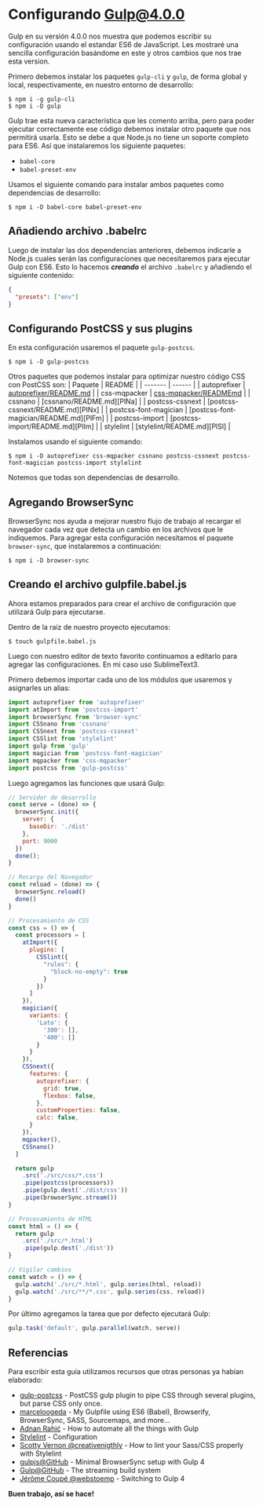 # Configurando Gulp@4.0.0
Gulp en su versión 4.0.0 nos muestra que podemos escribir su configuración usando el estandar ES6 de JavaScript. Les mostraré una sencilla configuración basándome en este y otros cambios que nos trae esta version.

Primero debemos instalar los paquetes `gulp-cli` y `gulp`, de forma global y local, respectivamente, en nuestro entorno de desarrollo:

```shell
$ npm i -g gulp-cli
$ npm i -D gulp
```

Gulp trae esta nueva característica que les comento arriba, pero para poder ejecutar correctamente ese código debemos instalar otro paquete que nos permitirá usarla. Esto se debe a que Node.js no tiene un soporte completo para ES6. Así que instalaremos los siguiente paquetes:

  -  `babel-core`
  -  `babel-preset-env`

Usamos el siguiente comando para instalar ambos paquetes como dependencias de desarrollo:

```shell
$ npm i -D babel-core babel-preset-env
```

## Añadiendo archivo .babelrc
Luego de instalar las dos dependencias anteriores, debemos indicarle a Node.js cuales serán las configuraciones que necesitaremos para ejecutar Gulp con ES6. Esto lo hacemos ***creando*** el archivo `.babelrc` y añadiendo el siguiente contenido:

```json
{
  "presets": ["env"]
}
```

## Configurando PostCSS y sus plugins
En esta configuración usaremos el paquete `gulp-postcss`.

```shell
$ npm i -D gulp-postcss
```

Otros paquetes que podemos instalar para optimizar nuestro código CSS con PostCSS son:
| Paquete | README |
| ------- | ------ |
| autoprefixer | [autoprefixer/README.md][PlAp] |
| css-mqpacker | [css-mqpacker/READMEmd][PlMq] |
| cssnano | [cssnano/README.md][PlNa] |
| postcss-cssnext | [postcss-cssnext/README.md][PlNx] |
| postcss-font-magician | [postcss-font-magician/README.md][PlFm] |
| postcss-import | [postcss-import/README.md][PlIm] |
| stylelint | [stylelint/README.md][PlSl] |


Instalamos usando el siguiente comando:

```shell
$ npm i -D autoprefixer css-mqpacker cssnano postcss-cssnext postcss-font-magician postcss-import stylelint
```

Notemos que todas son dependencias de desarrollo.

## Agregando BrowserSync
BrowserSync nos ayuda a mejorar nuestro flujo de trabajo al recargar el navegador cada vez que detecta un cambio en los archivos que le indiquemos. Para agregar esta configuración necesitamos el paquete `browser-sync`, que instalaremos a continuación:

```shell
$ npm i -D browser-sync
```

## Creando el archivo gulpfile.babel.js
Ahora estamos preparados para crear el archivo de configuración que utilizará Gulp para ejecutarse.

Dentro de la raiz de nuestro proyecto ejecutamos:

```shell
$ touch gulpfile.babel.js
```

Luego con nuestro editor de texto favorito continuamos a editarlo para agregar las configuraciones. En mi caso uso SublimeText3.

Primero debemos importar cada uno de los módulos que usaremos y asignarles un alias:

```javascript
import autoprefixer from 'autoprefixer'
import atImport from 'postcss-import'
import browserSync from 'browser-sync'
import CSSnano from 'cssnano'
import CSSnext from 'postcss-cssnext'
import CSSlint from 'stylelint'
import gulp from 'gulp'
import magician from 'postcss-font-magician'
import mqpacker from 'css-mqpacker'
import postcss from 'gulp-postcss'
```

Luego agregamos las funciones que usará Gulp:

```javascript
// Servidor de desarrollo
const serve = (done) => {
  browserSync.init({
    server: {
      baseDir: './dist'
    },
    port: 9000
  })
  done();
}

// Recarga del Navegador
const reload = (done) => {
  browserSync.reload()
  done()
}

// Procesamiento de CSS
const css = () => {
  const processors = [
    atImport({
      plugins: [
        CSSlint({
          "rules": {
            "block-no-empty": true
          }
        })
      ]
    }),
    magician({
      variants: {
        'Lato': {
          '300': [],
          '400': []
        }
      }
    }),
    CSSnext({
      features: {
        autoprefixer: {
          grid: true,
          flexbox: false,
        },
        customProperties: false,
        calc: false,
      }
    }),
    mqpacker(),
    CSSnano()
  ]

  return gulp
    .src('./src/css/*.css')
    .pipe(postcss(processors))
    .pipe(gulp.dest('./dist/css'))
    .pipe(browserSync.stream())
}

// Procesamiento de HTML
const html = () => {
  return gulp
    .src('./src/*.html')
    .pipe(gulp.dest('./dist'))
}

// Vigilar cambios
const watch = () => {
  gulp.watch('./src/*.html', gulp.series(html, reload))
  gulp.watch('./src/**/*.css', gulp.series(css, reload))
}
```

Por último agregamos la tarea que por defecto ejecutará Gulp:

```javascript
gulp.task('default', gulp.parallel(watch, serve))
```

## Referencias

Para escribir esta guía utilizamos recursos que otras personas ya habían elaborado:

* [gulp-postcss] - PostCSS gulp plugin to pipe CSS through several plugins, but parse CSS only once.
* [marceloogeda] - My Gulpfile using ES6 (Babel), Browserify, BrowserSync, SASS, Sourcemaps, and more...
* [Adnan Rahić] - How to automate all the things with Gulp
* [Stylelint] - Configuration
* [Scotty Vernon @creativenigthly] - How to lint your Sass/CSS properly with Stylelint
* [gulpjs@GitHub] - Minimal BrowserSync setup with Gulp 4
* [Gulp@GitHub] - The streaming build system
* [Jérôme Coupé @webstoemp] - Switching to Gulp 4

**Buen trabajo, así se hace!**

[//]: # (These are reference links used in the body of this note and get stripped out when the markdown processor does its job. There is no need to format nicely because it shouldn't be seen. Thanks SO - http://stackoverflow.com/questions/4823468/store-comments-in-markdown-syntax)


   [Jérôme Coupé @webstoemp]: <https://www.webstoemp.com/blog/switching-to-gulp4/>
   [Gulp@GitHub]: <https://github.com/gulpjs/gulp/blob/4.0/README.md>
   [gulpjs@GitHub]: <https://github.com/gulpjs/gulp/blob/master/docs/recipes/minimal-browsersync-setup-with-gulp4.md>
   [Scotty Vernon @creativenigthly]: <http://www.creativenightly.com/2016/02/How-to-lint-your-css-with-stylelint/#extending-stylelint-with-plugins>
   [Stylelint]: <https://stylelint.io/user-guide/configuration/#plugins>
   [Adnan Rahić]: <https://hackernoon.com/how-to-automate-all-the-things-with-gulp-b21a3fc96885>
   [marceloogeda]: <https://gist.github.com/marceloogeda/5a449caa50462ab2667540a93d34009f>
   [gulp-postcss]: <https://github.com/postcss/gulp-postcss/blob/master/README.md>

   [PlAp]: <https://github.com/postcss/autoprefixer/blob/master/README.md>
   [PlMq]: <https://github.com/hail2u/node-css-mqpacker/blob/master/README.md>
